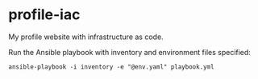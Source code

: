 # profile-iac

My profile website with infrastructure as code.

Run the Ansible playbook with inventory and environment files specified:
```
ansible-playbook -i inventory -e "@env.yaml" playbook.yml
```
